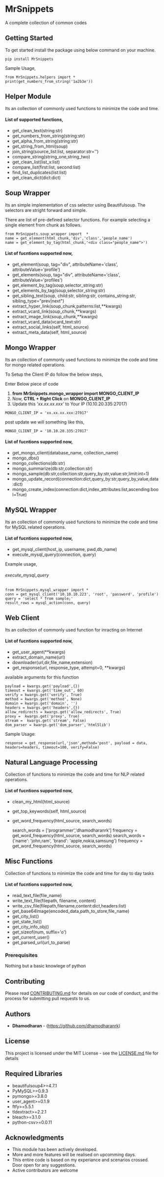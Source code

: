 # MrSnippets

A complete collection of common codes

## Getting Started

To get started install the package using below command on your machine.

`pip install MrSnippets`

Sample Usage,

    from MrSnippets.helpers import *
    print(get_numbers_from_string('1a2b3e'))

## Helper Module

Its an collection of commonly used functions to minimize the code and time.

#### List of supported functions,
- get_clean_text(string:str)
- get_numbers_from_string(string:str)
- get_alpha_from_string(string:str)
- get_string_from_html(soup)
- join_string(source_list:list, separator:str='')
- compare_string(string_one,string_two)
- get_clean_list(list_x:list)
- compare_list(first:list, second:list)
- find_list_duplicates(list:list)
- get_clean_dict(dict:dict)

## Soup Wrapper

Its an simple implementation of css selector using Beautifulsoup. The selectors are stright forward and simple.

There are list of pre-defined selector functions. For example selecting a single element from chunk as follows.

    from MrSnippets.soup_wrapper import  *
    name = get_element(html_chunk,'div','class','people_name')
    name = get_element_by_tag(html_chunk,'<div class="people_name">')
    

#### List of fucntions supported now,

- get_element(soup, tag="div", attributeName='class', attributeValue='profile')
- get_elements(soup, tag="div", attributeName='class', attributeValue='profiles')
- get_element_by_tag(soup,selector_string:str)
- get_elements_by_tag(soup,selector_string:str)
- get_sibling_text(soup, child:str, sibling:str, contains_string:str, sibling_type="prev|next")
- extract_hyper_link(soup_chunk,patterns:list,**kwargs)
- extract_vcard_link(soup_chunk,**kwargs)
- extract_image_link(soup_chunk,**kwargs)
- extract_vcard_data(vcard_text:str)
- extract_social_links(self, html_source)
- extract_meta_data(self, html_source)

## Mongo Wrapper
Its an collection of commonly used functions to minimize the code and time for mongo related operations.

To Setup the Client IP do follow the below steps,

Enter Below piece of code

1. **from MrSnippets.mongo_wrapper import MONGO_CLIENT_IP**
2. Now, **CTRL + Right Click** on **MONGO_CLIENT_IP**
3. Update this *'xx.xx.xx.xxx'* to Your IP (10.10.20.335:27017)

`MONGO_CLIENT_IP = 'xx.xx.xx.xxx:27017'`

post update we will something like this,

`MONGO_CLIENT_IP = '10.10.20.335:27017'`

#### List of fucntions supported now,

- get_mongo_client(database_name, collection_name)
- mongo_dbs()
- mongo_collections(db:str)
- mongo_summarize(db:str,collection:str)
- mongo_sample(db:str,collection:str,query_by:str,value:str,limit:int=1)
- mongo_update_record(connection:dict,query_by:str,query_by_value,data:dict)
- mongo_create_index(connection:dict,index_attributes:list,ascending:bool=True)

## MySQL Wrapper

Its an collection of commonly used functions to minimize the code and time for MySQL related operations.

#### List of fucntions supported now,

- get_mysql_client(host_ip, username, pwd,db_name)
- execute_mysql_query(connection, query)

Example usage,

###### execute_mysql_query

    from MrSnippets.mysql_wrapper import *
	conn = get_mysql_client('10.10.10.223', 'root', 'password', 'profile')
    query = 'select * from sample;'
    result_rows = mysql_action(conn, query)

## Web Client

Its an collection of commonly used function for inracting on Internet

#### List of fucntions supported now,

- get_user_agent(**kwargs)
- extract_domain_name(url)
- downloader(url,dir,file_name,extension)
- get_response(url, response_type, attempt=0, **kwargs)

available  arguments  for this function

    payload = kwargs.get('payload',{})
    timeout = kwargs.get('time_out', 60)
    verify = kwargs.get('verify', True)
    method = kwargs.get('method', None)
    domain = kwargs.get('domain', '')
    headers = kwargs.get('headers',{})
    allow_redirects = kwargs.get('allow_redirects', True)
    proxy =  kwargs.get('proxy', True)
    stream =  kwargs.get('stream', False)
    dom_parser = kwargs.get('dom_parser','html5lib')

Sample Usage:

    response = get_response(url,'json',method='post', payload = data, headers=headers, timeout=100, verify=False)

## Natural Language Processing

Collection of  functions to minimize the code and time for NLP related operations.

#### List of fucntions supported now,

- clean_my_html(html_source)
- get_top_keywords(self, html_source)
- get_word_frequency(html_source, search_words)


    search_words = ['programmer','dhamodharanrk']
    frequency = get_word_frequency(html_source, search_words)
    search_words = {'name': 'john,ram', 'brand': 'apple,nokia,samsung'}
    frequency = get_word_frequency(html_source, search_words)

## Misc Functions

Collection of  functions to minimize the code and time for day to day tasks

#### List of fucntions supported now,

- read_text_file(file_name)
- write_text_file(filepath, filename, content)
- write_csv_file(filepath,filename,content:dict,headers:list)
- get_base64Image(encoded_data,path_to_store,file_name)
- get_city_list()
- get_state_list()
- get_city_info_obj()
- get_sizeof(num, suffix='o')
- get_current_user()
- get_parsed_url(url_to_parse)

### Prerequisites

Nothing but a basic knowlege of python

## Contributing

Please read [CONTRIBUTING.md](https://github.com/dhamodharanrk/MrSnippets/blob/master/CONTRIBUTING.md) for details on our code of conduct, and the process for submitting pull requests to us.

## Authors

* **Dhamodharan** - (https://github.com/dhamodharanrk)

## License

This project is licensed under the MIT License - see the [LICENSE.md](LICENSE.md) file for details

## Required Libraries

- beautifulsoup4>=4.7.1
- PyMySQL>=0.9.3
- pymongo>=3.8.0
- user_agent>=0.1.9
- ftfy>=5.5.1
- tldextract>=2.2.1
- bleach>=3.1.0
- python-csv>=0.0.11

## Acknowledgments

* This module has been actively developed.
* More and more features will be realised on upcomming days.
* This entire code is based on my experiance and scenarios crossed.   Door open for any suggestions.
* Active contributors are welcome
